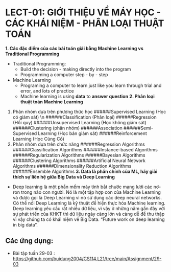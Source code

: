 # LECT-01: GIỚI THIỆU VỀ MÁY HỌC - CÁC KHÁI NIỆM - PHÂN LOẠI THUẬT TOÁN

**1. Các đặc điểm của các bài toán giải bằng Machine Learning vs Traditional Programming**
-	Traditional Programming:
    - Build the decision - making directly into the program
    - Programming a computer step - by - step
-	Machine Learning
    - Programing a computer to learn just like you learn through trial and error, and lots of practice
    - Machine learning is using **data** to **answer question**
**2. Phân loại thuật toán Machine Learning**

1. Phân nhóm dựa trên phương thức học
######Supervised Learning (Học có giám sát) \n
######Classification (Phân loại)
######Regression (Hồi quy)
######Unsupervised Learning (Học không giám sát)
######Clustering (phân nhóm)
######Association
######Semi-Supervised Learning (Học bán giám sát)
######Reinforcement Learning (Học Củng Cố)
2. Phân nhóm dựa trên chức năng
######Regression Algorithms
######Classification Algorithms
######Instance-based Algorithms
######Regularization Algorithms
######Bayesian Algorithms
######Clustering Algorithms
######Artificial Neural Network Algorithms
######Dimensionality Reduction Algorithms
######Ensemble Algorithms
**3. Data là phần chính của ML, hãy giải thích sự liên hệ giữa Big Data và Deep Learning**

- Deep learning là một phần mềm máy tính bắt chước mạng lưới các nơ-ron trong não con người. Nó là một tập hợp con của Machine Learning và được gọi là Deep Learning vì nó sử dụng các deep neural networks. Có thể nói Deep Learning là kỹ thuật để hiện thực hóa Machine learning. Deep learning yêu cầu rất nhiều dữ liệu, vì vậy ở những năm gần đây với sự phát triển của KHKT thì dữ liệu ngày càng lớn và càng dễ để thu thập vì vậy chúng ta có khái niệm về Big Data. “Future work on deep learning in big data”.
## Các ứng dụng:
- Bài tập tuần 29-03 : https://github.com/buidung2004/CS114.L21/tree/main/Assignment/29-03
